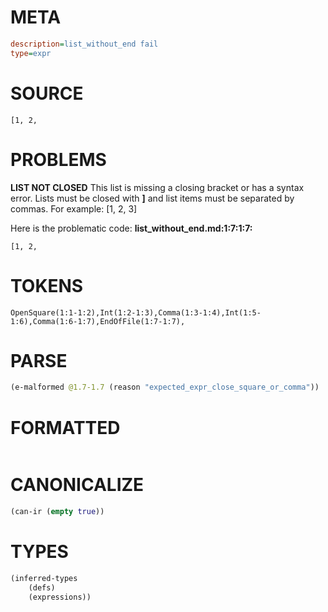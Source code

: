 # META
~~~ini
description=list_without_end fail
type=expr
~~~
# SOURCE
~~~roc
[1, 2,
~~~
# PROBLEMS
**LIST NOT CLOSED**
This list is missing a closing bracket or has a syntax error.
Lists must be closed with **]** and list items must be separated by commas.
For example:     [1, 2, 3]

Here is the problematic code:
**list_without_end.md:1:7:1:7:**
```roc
[1, 2,
```
      


# TOKENS
~~~zig
OpenSquare(1:1-1:2),Int(1:2-1:3),Comma(1:3-1:4),Int(1:5-1:6),Comma(1:6-1:7),EndOfFile(1:7-1:7),
~~~
# PARSE
~~~clojure
(e-malformed @1.7-1.7 (reason "expected_expr_close_square_or_comma"))
~~~
# FORMATTED
~~~roc

~~~
# CANONICALIZE
~~~clojure
(can-ir (empty true))
~~~
# TYPES
~~~clojure
(inferred-types
	(defs)
	(expressions))
~~~
